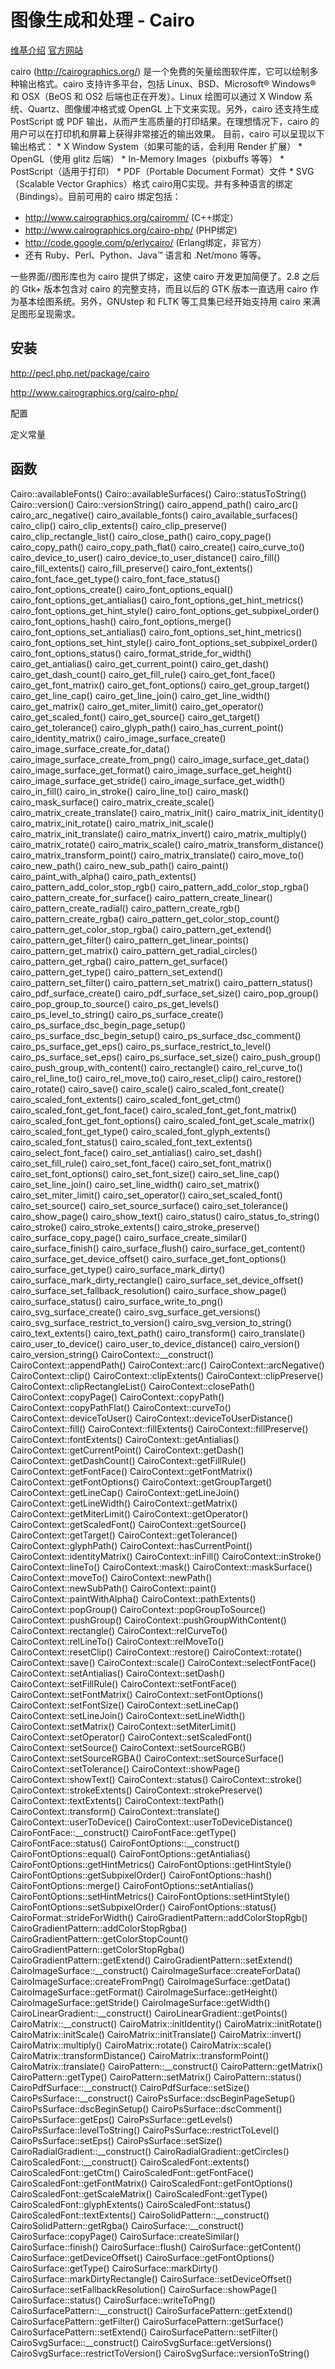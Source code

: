 # 图像生成和处理 - Cairo

[维基介绍](http://zh.wikipedia.org/wiki/Cairo_(%E7%B9%AA%E5%9C%96)) [官方网站](http://www.cairographics.org/)

cairo (http://cairographics.org/) 是一个免费的矢量绘图软件库，它可以绘制多种输出格式。cairo 支持许多平台，包括 Linux、BSD、Microsoft® Windows® 和 OSX（BeOS 和 OS2 后端也正在开发）。Linux 绘图可以通过 X Window 系统、Quartz、图像缓冲格式或 OpenGL 上下文来实现。另外，cairo 还支持生成 PostScript 或 PDF 输出，从而产生高质量的打印结果。在理想情况下，cairo 的用户可以在打印机和屏幕上获得非常接近的输出效果。 目前，cairo 可以呈现以下输出格式： * X Window System（如果可能的话，会利用 Render 扩展） * OpenGL（使用 glitz 后端） * In-Memory Images（pixbuffs 等等） * PostScript（适用于打印） * PDF（Portable Document Format）文件 * SVG（Scalable Vector Graphics）格式 cairo用C实现。并有多种语言的绑定（Bindings）。目前可用的 cairo 绑定包括：

- http://www.cairographics.org/cairomm/ (C++绑定）
- http://www.cairographics.org/cairo-php/ (PHP绑定)
- http://code.google.com/p/erlycairo/ (Erlang绑定，非官方）
- 还有 Ruby、Perl、Python、Java™ 语言和 .Net/mono 等等。

一些界面//图形库也为 cairo 提供了绑定，这使 cairo 开发更加简便了。2.8 之后的 Gtk+ 版本包含对 cairo 的完整支持，而且以后的 GTK 版本一直选用 cairo 作为基本绘图系统。另外，GNUstep 和 FLTK 等工具集已经开始支持用 cairo 来满足图形呈现需求。

## 安装

http://pecl.php.net/package/cairo

http://www.cairographics.org/cairo-php/‎

配置

定义常量

## 函数

Cairo::availableFonts() Cairo::availableSurfaces() Cairo::statusToString() Cairo::version() Cairo::versionString() cairo_append_path() cairo_arc() cairo_arc_negative() cairo_available_fonts() cairo_available_surfaces() cairo_clip() cairo_clip_extents() cairo_clip_preserve() cairo_clip_rectangle_list() cairo_close_path() cairo_copy_page() cairo_copy_path() cairo_copy_path_flat() cairo_create() cairo_curve_to() cairo_device_to_user() cairo_device_to_user_distance() cairo_fill() cairo_fill_extents() cairo_fill_preserve() cairo_font_extents() cairo_font_face_get_type() cairo_font_face_status() cairo_font_options_create() cairo_font_options_equal() cairo_font_options_get_antialias() cairo_font_options_get_hint_metrics() cairo_font_options_get_hint_style() cairo_font_options_get_subpixel_order() cairo_font_options_hash() cairo_font_options_merge() cairo_font_options_set_antialias() cairo_font_options_set_hint_metrics() cairo_font_options_set_hint_style() cairo_font_options_set_subpixel_order() cairo_font_options_status() cairo_format_stride_for_width() cairo_get_antialias() cairo_get_current_point() cairo_get_dash() cairo_get_dash_count() cairo_get_fill_rule() cairo_get_font_face() cairo_get_font_matrix() cairo_get_font_options() cairo_get_group_target() cairo_get_line_cap() cairo_get_line_join() cairo_get_line_width() cairo_get_matrix() cairo_get_miter_limit() cairo_get_operator() cairo_get_scaled_font() cairo_get_source() cairo_get_target() cairo_get_tolerance() cairo_glyph_path() cairo_has_current_point() cairo_identity_matrix() cairo_image_surface_create() cairo_image_surface_create_for_data() cairo_image_surface_create_from_png() cairo_image_surface_get_data() cairo_image_surface_get_format() cairo_image_surface_get_height() cairo_image_surface_get_stride() cairo_image_surface_get_width() cairo_in_fill() cairo_in_stroke() cairo_line_to() cairo_mask() cairo_mask_surface() cairo_matrix_create_scale() cairo_matrix_create_translate() cairo_matrix_init() cairo_matrix_init_identity() cairo_matrix_init_rotate() cairo_matrix_init_scale() cairo_matrix_init_translate() cairo_matrix_invert() cairo_matrix_multiply() cairo_matrix_rotate() cairo_matrix_scale() cairo_matrix_transform_distance() cairo_matrix_transform_point() cairo_matrix_translate() cairo_move_to() cairo_new_path() cairo_new_sub_path() cairo_paint() cairo_paint_with_alpha() cairo_path_extents() cairo_pattern_add_color_stop_rgb() cairo_pattern_add_color_stop_rgba() cairo_pattern_create_for_surface() cairo_pattern_create_linear() cairo_pattern_create_radial() cairo_pattern_create_rgb() cairo_pattern_create_rgba() cairo_pattern_get_color_stop_count() cairo_pattern_get_color_stop_rgba() cairo_pattern_get_extend() cairo_pattern_get_filter() cairo_pattern_get_linear_points() cairo_pattern_get_matrix() cairo_pattern_get_radial_circles() cairo_pattern_get_rgba() cairo_pattern_get_surface() cairo_pattern_get_type() cairo_pattern_set_extend() cairo_pattern_set_filter() cairo_pattern_set_matrix() cairo_pattern_status() cairo_pdf_surface_create() cairo_pdf_surface_set_size() cairo_pop_group() cairo_pop_group_to_source() cairo_ps_get_levels() cairo_ps_level_to_string() cairo_ps_surface_create() cairo_ps_surface_dsc_begin_page_setup() cairo_ps_surface_dsc_begin_setup() cairo_ps_surface_dsc_comment() cairo_ps_surface_get_eps() cairo_ps_surface_restrict_to_level() cairo_ps_surface_set_eps() cairo_ps_surface_set_size() cairo_push_group() cairo_push_group_with_content() cairo_rectangle() cairo_rel_curve_to() cairo_rel_line_to() cairo_rel_move_to() cairo_reset_clip() cairo_restore() cairo_rotate() cairo_save() cairo_scale() cairo_scaled_font_create() cairo_scaled_font_extents() cairo_scaled_font_get_ctm() cairo_scaled_font_get_font_face() cairo_scaled_font_get_font_matrix() cairo_scaled_font_get_font_options() cairo_scaled_font_get_scale_matrix() cairo_scaled_font_get_type() cairo_scaled_font_glyph_extents() cairo_scaled_font_status() cairo_scaled_font_text_extents() cairo_select_font_face() cairo_set_antialias() cairo_set_dash() cairo_set_fill_rule() cairo_set_font_face() cairo_set_font_matrix() cairo_set_font_options() cairo_set_font_size() cairo_set_line_cap() cairo_set_line_join() cairo_set_line_width() cairo_set_matrix() cairo_set_miter_limit() cairo_set_operator() cairo_set_scaled_font() cairo_set_source() cairo_set_source_surface() cairo_set_tolerance() cairo_show_page() cairo_show_text() cairo_status() cairo_status_to_string() cairo_stroke() cairo_stroke_extents() cairo_stroke_preserve() cairo_surface_copy_page() cairo_surface_create_similar() cairo_surface_finish() cairo_surface_flush() cairo_surface_get_content() cairo_surface_get_device_offset() cairo_surface_get_font_options() cairo_surface_get_type() cairo_surface_mark_dirty() cairo_surface_mark_dirty_rectangle() cairo_surface_set_device_offset() cairo_surface_set_fallback_resolution() cairo_surface_show_page() cairo_surface_status() cairo_surface_write_to_png() cairo_svg_surface_create() cairo_svg_surface_get_versions() cairo_svg_surface_restrict_to_version() cairo_svg_version_to_string() cairo_text_extents() cairo_text_path() cairo_transform() cairo_translate() cairo_user_to_device() cairo_user_to_device_distance() cairo_version() cairo_version_string() CairoContext::__construct() CairoContext::appendPath() CairoContext::arc() CairoContext::arcNegative() CairoContext::clip() CairoContext::clipExtents() CairoContext::clipPreserve() CairoContext::clipRectangleList() CairoContext::closePath() CairoContext::copyPage() CairoContext::copyPath() CairoContext::copyPathFlat() CairoContext::curveTo() CairoContext::deviceToUser() CairoContext::deviceToUserDistance() CairoContext::fill() CairoContext::fillExtents() CairoContext::fillPreserve() CairoContext::fontExtents() CairoContext::getAntialias() CairoContext::getCurrentPoint() CairoContext::getDash() CairoContext::getDashCount() CairoContext::getFillRule() CairoContext::getFontFace() CairoContext::getFontMatrix() CairoContext::getFontOptions() CairoContext::getGroupTarget() CairoContext::getLineCap() CairoContext::getLineJoin() CairoContext::getLineWidth() CairoContext::getMatrix() CairoContext::getMiterLimit() CairoContext::getOperator() CairoContext::getScaledFont() CairoContext::getSource() CairoContext::getTarget() CairoContext::getTolerance() CairoContext::glyphPath() CairoContext::hasCurrentPoint() CairoContext::identityMatrix() CairoContext::inFill() CairoContext::inStroke() CairoContext::lineTo() CairoContext::mask() CairoContext::maskSurface() CairoContext::moveTo() CairoContext::newPath() CairoContext::newSubPath() CairoContext::paint() CairoContext::paintWithAlpha() CairoContext::pathExtents() CairoContext::popGroup() CairoContext::popGroupToSource() CairoContext::pushGroup() CairoContext::pushGroupWithContent() CairoContext::rectangle() CairoContext::relCurveTo() CairoContext::relLineTo() CairoContext::relMoveTo() CairoContext::resetClip() CairoContext::restore() CairoContext::rotate() CairoContext::save() CairoContext::scale() CairoContext::selectFontFace() CairoContext::setAntialias() CairoContext::setDash() CairoContext::setFillRule() CairoContext::setFontFace() CairoContext::setFontMatrix() CairoContext::setFontOptions() CairoContext::setFontSize() CairoContext::setLineCap() CairoContext::setLineJoin() CairoContext::setLineWidth() CairoContext::setMatrix() CairoContext::setMiterLimit() CairoContext::setOperator() CairoContext::setScaledFont() CairoContext::setSource() CairoContext::setSourceRGB() CairoContext::setSourceRGBA() CairoContext::setSourceSurface() CairoContext::setTolerance() CairoContext::showPage() CairoContext::showText() CairoContext::status() CairoContext::stroke() CairoContext::strokeExtents() CairoContext::strokePreserve() CairoContext::textExtents() CairoContext::textPath() CairoContext::transform() CairoContext::translate() CairoContext::userToDevice() CairoContext::userToDeviceDistance() CairoFontFace::__construct() CairoFontFace::getType() CairoFontFace::status() CairoFontOptions::__construct() CairoFontOptions::equal() CairoFontOptions::getAntialias() CairoFontOptions::getHintMetrics() CairoFontOptions::getHintStyle() CairoFontOptions::getSubpixelOrder() CairoFontOptions::hash() CairoFontOptions::merge() CairoFontOptions::setAntialias() CairoFontOptions::setHintMetrics() CairoFontOptions::setHintStyle() CairoFontOptions::setSubpixelOrder() CairoFontOptions::status() CairoFormat::strideForWidth() CairoGradientPattern::addColorStopRgb() CairoGradientPattern::addColorStopRgba() CairoGradientPattern::getColorStopCount() CairoGradientPattern::getColorStopRgba() CairoGradientPattern::getExtend() CairoGradientPattern::setExtend() CairoImageSurface::__construct() CairoImageSurface::createForData() CairoImageSurface::createFromPng() CairoImageSurface::getData() CairoImageSurface::getFormat() CairoImageSurface::getHeight() CairoImageSurface::getStride() CairoImageSurface::getWidth() CairoLinearGradient::__construct() CairoLinearGradient::getPoints() CairoMatrix::__construct() CairoMatrix::initIdentity() CairoMatrix::initRotate() CairoMatrix::initScale() CairoMatrix::initTranslate() CairoMatrix::invert() CairoMatrix::multiply() CairoMatrix::rotate() CairoMatrix::scale() CairoMatrix::transformDistance() CairoMatrix::transformPoint() CairoMatrix::translate() CairoPattern::__construct() CairoPattern::getMatrix() CairoPattern::getType() CairoPattern::setMatrix() CairoPattern::status() CairoPdfSurface::__construct() CairoPdfSurface::setSize() CairoPsSurface::__construct() CairoPsSurface::dscBeginPageSetup() CairoPsSurface::dscBeginSetup() CairoPsSurface::dscComment() CairoPsSurface::getEps() CairoPsSurface::getLevels() CairoPsSurface::levelToString() CairoPsSurface::restrictToLevel() CairoPsSurface::setEps() CairoPsSurface::setSize() CairoRadialGradient::__construct() CairoRadialGradient::getCircles() CairoScaledFont::__construct() CairoScaledFont::extents() CairoScaledFont::getCtm() CairoScaledFont::getFontFace() CairoScaledFont::getFontMatrix() CairoScaledFont::getFontOptions() CairoScaledFont::getScaleMatrix() CairoScaledFont::getType() CairoScaledFont::glyphExtents() CairoScaledFont::status() CairoScaledFont::textExtents() CairoSolidPattern::__construct() CairoSolidPattern::getRgba() CairoSurface::__construct() CairoSurface::copyPage() CairoSurface::createSimilar() CairoSurface::finish() CairoSurface::flush() CairoSurface::getContent() CairoSurface::getDeviceOffset() CairoSurface::getFontOptions() CairoSurface::getType() CairoSurface::markDirty() CairoSurface::markDirtyRectangle() CairoSurface::setDeviceOffset() CairoSurface::setFallbackResolution() CairoSurface::showPage() CairoSurface::status() CairoSurface::writeToPng() CairoSurfacePattern::__construct() CairoSurfacePattern::getExtend() CairoSurfacePattern::getFilter() CairoSurfacePattern::getSurface() CairoSurfacePattern::setExtend() CairoSurfacePattern::setFilter() CairoSvgSurface::__construct() CairoSvgSurface::getVersions() CairoSvgSurface::restrictToVersion() CairoSvgSurface::versionToString()